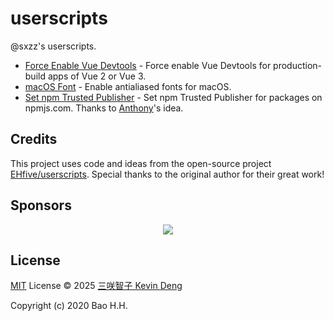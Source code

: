 # userscripts

@sxzz's userscripts.

- [Force Enable Vue Devtools](https://github.com/sxzz/userscripts/raw/refs/heads/main/dist/vue-devtools.user.js) - Force enable Vue Devtools for production-build apps of Vue 2 or Vue 3.
- [macOS Font](https://github.com/sxzz/userscripts/raw/refs/heads/main/dist/macos-font.user.js) - Enable antialiased fonts for macOS.
- [Set npm Trusted Publisher](./src/npm-trusted-publisher.md) - Set npm Trusted Publisher for packages on npmjs.com. Thanks to [Anthony](https://github.com/antfu)'s idea.

## Credits

This project uses code and ideas from the open-source project [EHfive/userscripts](https://github.com/EHfive/userscripts). Special thanks to the original author for their great work!

## Sponsors

<p align="center">
  <a href="https://cdn.jsdelivr.net/gh/sxzz/sponsors/sponsors.svg">
    <img src='https://cdn.jsdelivr.net/gh/sxzz/sponsors/sponsors.svg'/>
  </a>
</p>

## License

[MIT](./LICENSE) License © 2025 [三咲智子 Kevin Deng](https://github.com/sxzz)

Copyright (c) 2020 Bao H.H.

